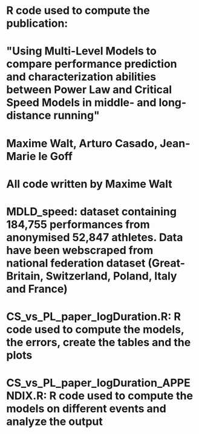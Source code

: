 # R code used to compute the publication: 
# "Using Multi-Level Models to compare performance prediction and characterization abilities between Power Law and Critical Speed Models in middle- and long-distance running"
# Maxime Walt, Arturo Casado, Jean-Marie le Goff

# All code written by Maxime Walt 

# MDLD_speed: dataset containing 184,755 performances from anonymised 52,847 athletes. Data have been webscraped from national federation dataset (Great-Britain, Switzerland, Poland, Italy and France)
# CS_vs_PL_paper_logDuration.R: R code used to compute the models, the errors, create the tables and the plots
# CS_vs_PL_paper_logDuration_APPENDIX.R: R code used to compute the models on different events and analyze the output
